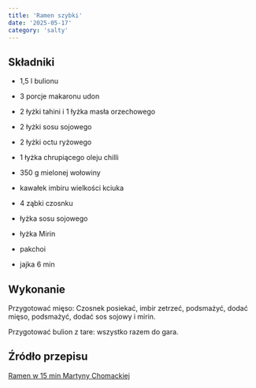 ```yaml
---
title: 'Ramen szybki'
date: '2025-05-17'
category: 'salty'
---
```


## Składniki

- 1,5 l bulionu
- 3 porcje makaronu udon

- 2 łyżki tahini i 1 łyżka masła orzechowego
- 2 łyżki sosu sojowego
- 2 łyżki octu ryżowego
- 1 łyżka chrupiącego oleju chilli

- 350 g mielonej wołowiny
- kawałek imbiru wielkości kciuka
- 4 ząbki czosnku
- łyżka sosu sojowego
- łyżka Mirin

- pakchoi
- jajka 6 min

## Wykonanie

Przygotować mięso:
Czosnek posiekać, imbir zetrzeć, podsmażyć, dodać mięso, podsmażyć, dodać sos sojowy i mirin.

Przygotować bulion z tare: wszystko razem do gara.

## Źródło przepisu

[Ramen w 15 min Martyny Chomackiej](https://www.instagram.com/reel/C_Nf9jnoJH_/)
